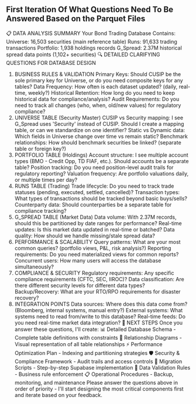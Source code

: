 ## First Iteration Of What Questions Need To Be Answered Based on the Parquet Files

📋 DATA ANALYSIS SUMMARY
Your Bond Trading Database Contains:
Universe: 16,503 securities (main reference table)
Runs: 91,633 trading transactions
Portfolio: 1,938 holdings records
G_Spread: 2.37M historical spread data points (1,102+ securities)
🔍 DETAILED CLARIFYING QUESTIONS FOR DATABASE DESIGN
1. BUSINESS RULES & VALIDATION
Primary Keys: Should CUSIP be the sole primary key for Universe, or do you need composite keys for any tables?
Data Frequency: How often is each dataset updated? (daily, real-time, weekly?)
Historical Retention: How long do you need to keep historical data for compliance/analysis?
Audit Requirements: Do you need to track all changes (who, when, old/new values) for regulatory compliance?
2. UNIVERSE TABLE (Security Master)
CUSIP vs Security mapping: I see G_Spread uses 'Security' instead of CUSIP. Should I create a mapping table, or can we standardize on one identifier?
Static vs Dynamic data: Which fields in Universe change over time vs remain static?
Benchmark relationships: How should benchmark securities be linked? (separate table or foreign key?)
3. PORTFOLIO TABLE (Holdings)
Account structure: I see multiple account types (BMO - Credit Opp, TD FIAF, etc.). Should accounts be a separate table?
Position tracking: Do you need position-level audit trails for regulatory reporting?
Valuation frequency: Are portfolio valuations daily, or multiple times per day?
4. RUNS TABLE (Trading)
Trade lifecycle: Do you need to track trade statuses (pending, executed, settled, cancelled)?
Transaction types: What types of transactions should be tracked beyond basic buys/sells?
Counterparty data: Should counterparties be a separate table for compliance tracking?
5. G_SPREAD TABLE (Market Data)
Data volume: With 2.37M records, should this be partitioned by date ranges for performance?
Real-time updates: Is this market data updated in real-time or batched?
Data quality: How should we handle missing/stale spread data?
6. PERFORMANCE & SCALABILITY
Query patterns: What are your most common queries? (portfolio views, P&L, risk analysis?)
Reporting requirements: Do you need materialized views for common reports?
Concurrent users: How many users will access the database simultaneously?
7. COMPLIANCE & SECURITY
Regulatory requirements: Any specific compliance requirements (CFTC, SEC, IIROC)?
Data classification: Are there different security levels for different data types?
Backup/Recovery: What are your RTO/RPO requirements for disaster recovery?
8. INTEGRATION POINTS
Data sources: Where does this data come from? (Bloomberg, internal systems, manual entry?)
External systems: What systems need to read from/write to this database?
Real-time feeds: Do you need real-time market data integration?
🎯 NEXT STEPS
Once you answer these questions, I'll create:
📊 Detailed Database Schema - Complete table definitions with constraints
🔗 Relationship Diagrams - Visual representation of all table relationships
⚡ Performance Optimization Plan - Indexing and partitioning strategies
🛡️ Security & Compliance Framework - Audit trails and access controls
📝 Migration Scripts - Step-by-step Supabase implementation
🧪 Data Validation Rules - Business rule enforcement
📋 Operational Procedures - Backup, monitoring, and maintenance
Please answer the questions above in order of priority - I'll start designing the most critical components first and iterate based on your feedback.